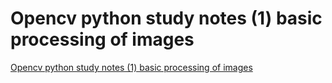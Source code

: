 # Opencv python study notes (1) basic processing of images
[Opencv python study notes (1) basic processing of images](https://aiwithcloud.com/2022/09/15/opencv_python_study_notes_1_basic_processing_of_images/)